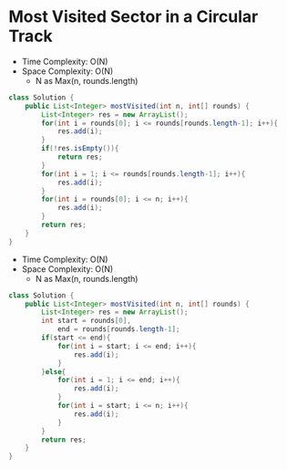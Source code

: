 # Most Visited Sector in a Circular Track

- Time Complexity: O(N)
- Space Complexity: O(N)
  - N as Max(n, rounds.length)

```java
class Solution {
    public List<Integer> mostVisited(int n, int[] rounds) {
        List<Integer> res = new ArrayList();
        for(int i = rounds[0]; i <= rounds[rounds.length-1]; i++){
            res.add(i);
        }
        if(!res.isEmpty()){
            return res;
        }
        for(int i = 1; i <= rounds[rounds.length-1]; i++){
            res.add(i);
        }
        for(int i = rounds[0]; i <= n; i++){
            res.add(i);
        }
        return res;       
    }
}
```

- Time Complexity: O(N)
- Space Complexity: O(N)
  - N as Max(n, rounds.length)
  
```java
class Solution {
    public List<Integer> mostVisited(int n, int[] rounds) {
        List<Integer> res = new ArrayList();
        int start = rounds[0],
            end = rounds[rounds.length-1];
        if(start <= end){
            for(int i = start; i <= end; i++){
                res.add(i);
            }
        }else{
            for(int i = 1; i <= end; i++){
                res.add(i);
            }
            for(int i = start; i <= n; i++){
                res.add(i);
            }
        }
        return res;
    }
}
```